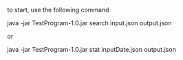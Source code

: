 to start, use the following command

java -jar TestProgram-1.0.jar search input.json output.json

or

java -jar TestProgram-1.0.jar stat inputDate.json output.json